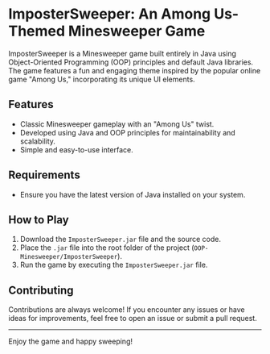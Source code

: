 # ImposterSweeper: An Among Us-Themed Minesweeper Game

ImposterSweeper is a Minesweeper game built entirely in Java using Object-Oriented Programming (OOP) principles and default Java libraries. The game features a fun and engaging theme inspired by the popular online game "Among Us," incorporating its unique UI elements.

## Features
- Classic Minesweeper gameplay with an "Among Us" twist.
- Developed using Java and OOP principles for maintainability and scalability.
- Simple and easy-to-use interface.

## Requirements
- Ensure you have the latest version of Java installed on your system.

## How to Play
1. Download the `ImposterSweeper.jar` file and the source code.
2. Place the `.jar` file into the root folder of the project (`OOP-Minesweeper/ImposterSweeper`).
3. Run the game by executing the `ImposterSweeper.jar` file.

## Contributing
Contributions are always welcome! If you encounter any issues or have ideas for improvements, feel free to open an issue or submit a pull request.

---

Enjoy the game and happy sweeping!
